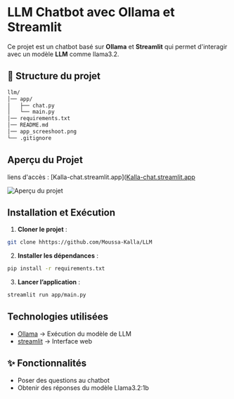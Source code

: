 # LLM Chatbot avec Ollama et Streamlit

Ce projet est un chatbot basé sur **Ollama** et **Streamlit** qui permet d'interagir avec un modèle **LLM** comme llama3.2.

## 📁 Structure du projet
```bash
llm/
│── app/                            
│   ├── chat.py          
│   └── main.py         
│── requirements.txt 
│── README.md
│── app_screeshoot.png          
└── .gitignore
```

## Aperçu du Projet

liens d'accès :  [Kalla-chat.streamlit.app]([Kalla-chat.streamlit.app](https://kalla-chat.streamlit.app/)

![Aperçu du projet](https://github.com/Moussa-Kalla/LLM/blob/master/app_screeshoot.png?raw=true)  


##  Installation et Exécution

1. **Cloner le projet** :
```bash
git clone hhttps://github.com/Moussa-Kalla/LLM
```
2. **Installer les dépendances** :
```bash
pip install -r requirements.txt
```
3. **Lancer l’application** :
```bash
streamlit run app/main.py
```

## Technologies utilisées
-	[Ollama](https://ollama.com/) → Exécution du modèle de LLM
-	[streamlit](https://streamlit.io/) → Interface web

## ✨ Fonctionnalités

- Poser des questions au chatbot 
- Obtenir des réponses du modèle Llama3.2:1b
